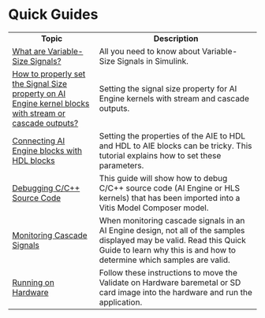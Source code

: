 # Quick Guides

 <table style="width:100%">
 <tr>
 <td width="35%" align="center"><b>Topic</b>
 <td width="65%" align="center"><b>Description</b>
 </tr>
 <tr>
 <td align="left">
   <a href="./Variable_Size_Signals/README.md">What are Variable-Size Signals?</a>
 </td>
 <td>All you need to know about Variable-Size Signals in Simulink.
 </td>
 </tr>
 
 <tr>
 <td align="left">
   <a href="./Setting_Signal_Size/README.md">How to properly set the Signal Size property on AI Engine kernel blocks with stream or cascade outputs?</a>
 </td>
 <td>Setting the signal size property for AI Engine kernels with stream and cascade outputs.
 </td>
 </tr>
    
 <tr>
 <td align="left">
   <a href="./Connecting_AIE_to_HDL/README.md">Connecting AI Engine blocks with HDL blocks</a>
 </td>
 <td>Setting the properties of the AIE to HDL and HDL to AIE blocks can be tricky. This tutorial explains how to set these parameters.
 </td>
 </tr>

 <tr>
 <td align="left">
   <a href="./Debug_Source/README.md">Debugging C/C++ Source Code</a>
 </td>
 <td>This guide will show how to debug C/C++ source code (AI Engine or HLS kernels) that has been imported into a Vitis Model Composer model.
 </td>
 </tr>

<tr>
 <td align="left">
   <a href="./Monitoring_Cascade_Signals/README.md">Monitoring Cascade Signals</a>
 </td>
 <td>When monitoring cascade signals in an AI Engine design, not all of the samples displayed may be valid. Read this Quick Guide to learn why this is and how to determine which samples are valid.
 </td>
 </tr>

<tr>
 <td align="left">
   <a href="./Running_on_Hardware/README.md">Running on Hardware</a>
 </td>
 <td>Follow these instructions to move the Validate on Hardware baremetal or SD card image into the hardware and run the application.
 </td>
 </tr>
    
 </table>
